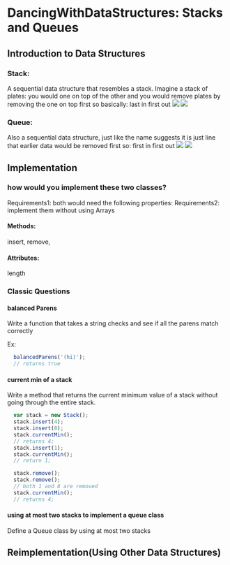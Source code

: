 # DancingWithDataStructures: Stacks and Queues

## Introduction to Data Structures
### Stack: ###
A sequential data structure that resembles a stack.
Imagine a stack of plates: you would one on top of the other
and you would remove plates by removing the one on top first
so basically: last in first out
![](https://dan4kent.files.wordpress.com/2015/10/stack-of-dirty-dishes.jpg)
![](http://i.imgur.com/IG8cK9U.gif)

### Queue: ###
Also a sequential data structure, just like the name suggests
it is just line that earlier data would be removed first
so: first in first out
![](http://blog-daibhandai.rhcloud.com/wp-content/uploads/2016/06/delete.jpg)
![](https://lh3.googleusercontent.com/-R0BB9DlP9qk/Vh-QWw-DarI/AAAAAAAArGE/hwlbIt56S5kHU9W5NI0mNzkAoKsNCbxxQ/w450-h315/BdnXT7h.gif)

## Implementation
### how would you implement these two classes? ###
Requirements1: both would need the following properties:
Requirements2: implement them without using Arrays
#### Methods: ####
insert, remove, 
#### Attributes: ####
length

### Classic Questions
#### balanced Parens ####
Write a function that takes a string checks and see if all the parens
match correctly

Ex:
``` javascript
  balancedParens('(hi)');
  // returns true
```

#### current min of a stack ####
Write a method that returns the current minimum value of a stack
without going through the entire stack.
``` javascript
  var stack = new Stack();
  stack.insert(4);
  stack.insert(8);
  stack.currentMin();
  // returns 4;
  stack.insert(1);
  stack.currentMin();
  // return 1;

  stack.remove();
  stack.remove();
  // both 1 and 8 are removed
  stack.currentMin();
  // returns 4;
```
#### using at most two stacks to implement a queue class ####
Define a Queue class by using at most two stacks
##  Reimplementation(Using Other Data Structures)
